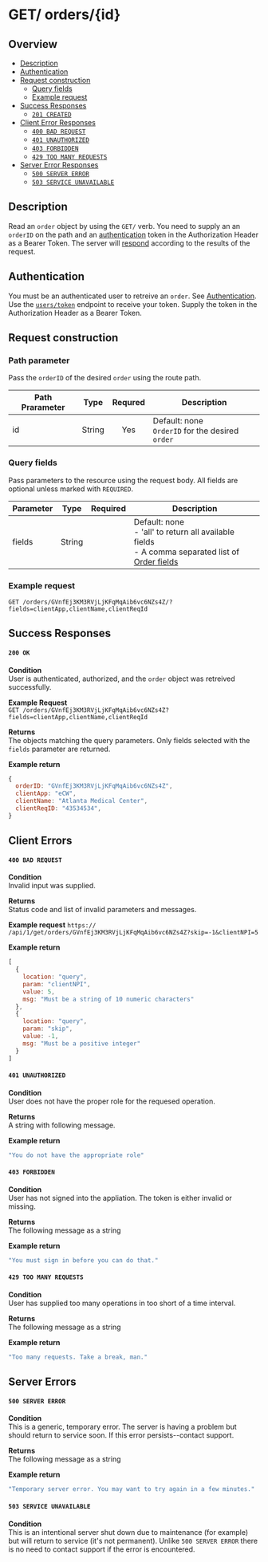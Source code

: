# GET/ orders/{id}


## Overview

- [Description](#description)
- [Authentication](#authentication)
- [Request construction](#request-construction)
  - [Query fields](#query-fields)
  - [Example request](#example-request)
- [Success Responses](#success)
  - [`201 CREATED`](#201-created)
- [Client Error Responses](#client-errors-responses)
  - [`400 BAD REQUEST`](#400-bad-request)
  - [`401 UNAUTHORIZED`](#401-unauthorized)
  - [`403 FORBIDDEN`](#403-forbidden)
  - [`429 TOO MANY REQUESTS`](#429-too-many-requests)
- [Server Error Responses](#server-error-responses)
  - [`500 SERVER ERROR`](#500-server-error)
  - [`503 SERVICE UNAVAILABLE`](#503-service-unavailable)


## Description

Read an `order` object by using the `GET/` verb. You need to supply an an `orderID`
on the path and an [authentication](#authentication) token in the Authorization
Header as a Bearer Token. The server will [respond](#success-responses) according to
the results of the request.

## Authentication

You must be an authenticated user to retreive an `order`.
See [Authentication](../../../authentication/README.md). Use the
[`users/token`](../../users/get/token.md) endpoint to receive your token. Supply
the token in the Authorization Header as a Bearer Token.

## Request construction

### Path parameter

Pass the `orderID` of the desired `order` using the route path.

| Path Prarameter  | Type       | Requred | Description                         |
|------------------|------------| :-----: | ------------------------------------|
| id               | String     | Yes     | Default: none<br>`OrderID` for the desired `order` |

### Query fields

Pass parameters to the resource using the request body. All fields are
optional unless marked with `REQUIRED`.

| Parameter                  | Type        | Required | Description                        |
|----------------------------|-------------| :------: |------------------------------------|
| fields                     | String      |          | Default: none<br>- 'all' to return all available fields<br>- A comma separated list of [Order fields](../README.md#fields)

### Example request

```GET /orders/GVnfEj3KM3RVjLjKFqMqAib6vc6NZs4Z/?fields=clientApp,clientName,clientReqId```


## Success Responses

#### `200 OK`

**Condition** \
User is authenticated, authorized, and the `order` object was retreived
successfully.

**Example Request** \
```GET /orders/GVnfEj3KM3RVjLjKFqMqAib6vc6NZs4Z?fields=clientApp,clientName,clientReqId```

**Returns** \
The objects matching the query parameters. Only fields selected with the `fields`
parameter are returned.

**Example return**
``` Javascript
{
  orderID: "GVnfEj3KM3RVjLjKFqMqAib6vc6NZs4Z",
  clientApp: "eCW",
  clientName: "Atlanta Medical Center",
  clientReqID: "43534534",
}
```


## Client Errors

#### `400 BAD REQUEST`

**Condition** \
Invalid input was supplied.

**Returns** \
Status code and list of invalid parameters and messages.

**Example request**
```https://   /api/1/get/orders/GVnfEj3KM3RVjLjKFqMqAib6vc6NZs4Z?skip=-1&clientNPI=5```

**Example return**
``` Javascript
[
  {
    location: "query",
    param: "clientNPI",
    value: 5,
    msg: "Must be a string of 10 numeric characters"
  },
  {
    location: "query",
    param: "skip",
    value: -1,
    msg: "Must be a positive integer"
  }
]
```

#### `401 UNAUTHORIZED`
**Condition** \
User does not have the proper role for the requesed operation.

**Returns** \
A string with following message.

**Example return**
``` Javascript
"You do not have the appropriate role"
```

#### `403 FORBIDDEN`
**Condition** \
User has not signed into the appliation. The token is either invalid
or missing.

**Returns** \
The following message as a string

**Example return**
``` Javascript
"You must sign in before you can do that."
```

#### `429 TOO MANY REQUESTS`
**Condition** \
User has supplied too many operations in too short of a time interval.

**Returns** \
The following message as a string

**Example return**
``` Javascript
"Too many requests. Take a break, man."
```


## Server Errors


#### `500 SERVER ERROR`
**Condition** \
This is a generic, temporary error. The server is having a problem
but should return to service soon. If this error persists--contact support.

**Returns** \
The following message as a string

**Example return**
``` Javascript
"Temporary server error. You may want to try again in a few minutes."
```

#### `503 SERVICE UNAVAILABLE`
**Condition** \
This is an intentional server shut down due to maintenance
(for example) but will return to service (it's not permanent). Unlike
`500 SERVER ERROR` there is no need to contact support if the error is encountered.
